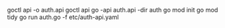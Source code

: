 goctl api -o auth.api
goctl api go -api auth.api -dir auth
go mod init
go mod tidy
go run auth.go -f etc/auth-api.yaml
